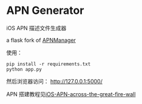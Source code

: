 APN Generator
===================
iOS APN 描述文件生成器

a flask fork of [APNManager](https://github.com/realityone/APNManager)

使用：
    
    pip install -r requirements.txt
    python app.py

然后浏览器访问：  http://127.0.0.1:5000/

APN 搭建教程见[iOS-APN-across-the-great-fire-wall](iOS-APN-across-the-great-fire-wall)


